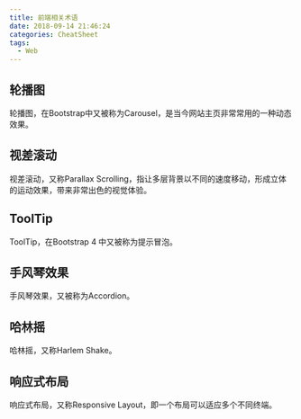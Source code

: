 ```yaml
---
title: 前端相关术语
date: 2018-09-14 21:46:24
categories: CheatSheet
tags:
  - Web
---
```


## 轮播图
轮播图，在Bootstrap中又被称为Carousel，是当今网站主页非常常用的一种动态效果。

## 视差滚动
视差滚动，又称Parallax Scrolling，指让多层背景以不同的速度移动，形成立体的运动效果，带来非常出色的视觉体验。

## ToolTip
ToolTip，在Bootstrap 4 中又被称为提示冒泡。

## 手风琴效果
手风琴效果，又被称为Accordion。

## 哈林摇
哈林摇，又称Harlem Shake。

## 响应式布局
响应式布局，又称Responsive Layout，即一个布局可以适应多个不同终端。